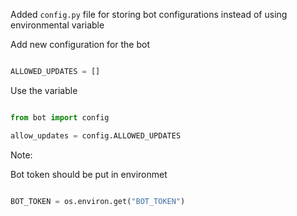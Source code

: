 
Added `config.py` file for storing bot configurations instead of using environmental variable

Add new configuration for the bot
```py

ALLOWED_UPDATES = []
```
Use the variable

```py

from bot import config

allow_updates = config.ALLOWED_UPDATES

```

Note:

Bot token should be put in environmet

```py

BOT_TOKEN = os.environ.get("BOT_TOKEN")

```